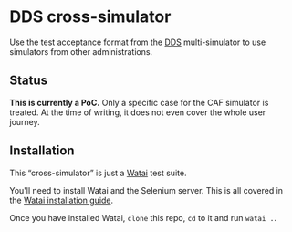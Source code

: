 DDS cross-simulator
===================

Use the test acceptance format from the [DDS](https://github.com/sgmap/dds) multi-simulator to use simulators from other administrations.

Status
------

**This is currently a PoC.** Only a specific case for the CAF simulator is treated. At the time of writing, it does not even cover the whole user journey.

Installation
------------

This “cross-simulator” is just a [Watai](https://github.com/MattiSG/Watai) test suite.

You'll need to install Watai and the Selenium server. This is all covered in the [Watai installation guide](https://github.com/MattiSG/Watai#installing).

Once you have installed Watai, `clone` this repo, `cd` to it and run `watai .`.
